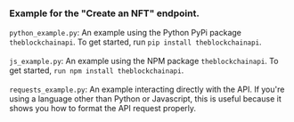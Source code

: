 ### Example for the "Create an NFT" endpoint.

`python_example.py`: An example using the Python PyPi package `theblockchainapi`. To get started, run `pip install theblockchainapi`.<br/><br/>
`js_example.py`: An example using the NPM package `theblockchainapi`. To get started, `run npm install theblockchainapi`.<br/><br/>
`requests_example.py`: An example interacting directly with the API. If you're using a language other than Python or Javascript, this is useful because it shows you how to format the API request properly.<br/><br/>